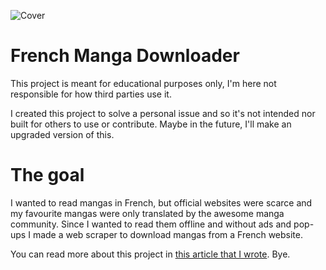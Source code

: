 ![Cover](https://i.imgur.com/LsQsw2P.png "Cover")

# French Manga Downloader

This project is meant for educational purposes only, I'm here not responsible for how third parties use it.

I created this project to solve a personal issue and so it's not intended nor built for others to use or contribute. Maybe in the future, I'll make an upgraded version of this.

# The goal

I wanted to read mangas in French, but official websites were scarce and my favourite mangas were only translated by the awesome manga community. Since I wanted to read them offline and without ads and pop-ups I made a web scraper to download mangas from a French website.

You can read more about this project in [this article that I wrote](https://dev.to/reinaldoassis/coding-a-manga-downloader-with-nodejs-3554). Bye.
